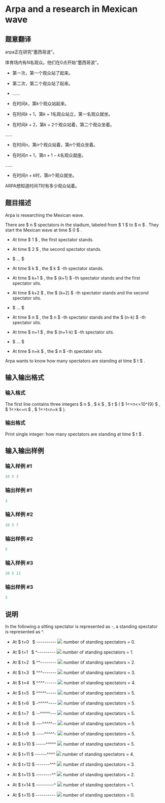 # Arpa and a research in Mexican wave

## 题意翻译

arpa正在研究“墨西哥波”。

体育场内有$N$名观众。他们在0点开始“墨西哥波”。

- 第一次，第一个观众站了起来。

- 第二次，第二个观众站了起来。

- ……

- 在时间$k$，第k个观众站起来。

- 在时间$k+1$，第$k+1$名观众站立，第一名观众就坐。

- 在时间$k+2$，第$k+2$个观众站着，第二个观众坐着。

……

- 在时间n，第$n$个观众站着，第$n$个观众坐着。

- 在时间$n+1$，第$n+1-k$名观众就座。

……

- 在时间$n+k$时，第$n$个观众就坐。

ARPA想知道时间$T$时有多少观众站着。

## 题目描述

Arpa is researching the Mexican wave.

There are $ n $ spectators in the stadium, labeled from $ 1 $ to $ n $ . They start the Mexican wave at time $ 0 $ .

- At time $ 1 $ , the first spectator stands.

- At time $ 2 $ , the second spectator stands.

- $ ... $

- At time $ k $ , the $ k $ -th spectator stands.

- At time $ k+1 $ , the $ (k+1) $ -th spectator stands and the first spectator sits.

- At time $ k+2 $ , the $ (k+2) $ -th spectator stands and the second spectator sits.

- $ ... $

- At time $ n $ , the $ n $ -th spectator stands and the $ (n-k) $ -th spectator sits.

- At time $ n+1 $ , the $ (n+1-k) $ -th spectator sits.

- $ ... $

- At time $ n+k $ , the $ n $ -th spectator sits.

Arpa wants to know how many spectators are standing at time $ t $ .

## 输入输出格式

### 输入格式

The first line contains three integers $ n $ , $ k $ , $ t $ ( $ 1<=n<=10^{9} $ , $ 1<=k<=n $ , $ 1<=t&lt;n+k $ ).

### 输出格式

Print single integer: how many spectators are standing at time $ t $ .

## 输入输出样例

### 输入样例 #1

```cpp
10 5 3

```
### 输出样例 #1

```cpp
3

```
### 输入样例 #2

```cpp
10 5 7

```
### 输出样例 #2

```cpp
5

```
### 输入样例 #3

```cpp
10 5 12

```
### 输出样例 #3

```cpp
3

```
## 说明

In the following a sitting spectator is represented as -, a standing spectator is represented as ^.

- At $ t=0  $ ---------- ![](https://cdn.luogu.com.cn/upload/vjudge_pic/CF851A/36de14eb23d8ee46ce065565960590d715b12072.png) number of standing spectators = 0.

- At $ t=1  $ ^--------- ![](https://cdn.luogu.com.cn/upload/vjudge_pic/CF851A/36de14eb23d8ee46ce065565960590d715b12072.png) number of standing spectators = 1.

- At $ t=2  $ ^^-------- ![](https://cdn.luogu.com.cn/upload/vjudge_pic/CF851A/36de14eb23d8ee46ce065565960590d715b12072.png) number of standing spectators = 2.

- At $ t=3  $ ^^^------- ![](https://cdn.luogu.com.cn/upload/vjudge_pic/CF851A/36de14eb23d8ee46ce065565960590d715b12072.png) number of standing spectators = 3.

- At $ t=4  $ ^^^^------ ![](https://cdn.luogu.com.cn/upload/vjudge_pic/CF851A/36de14eb23d8ee46ce065565960590d715b12072.png) number of standing spectators = 4.

- At $ t=5  $ ^^^^^----- ![](https://cdn.luogu.com.cn/upload/vjudge_pic/CF851A/36de14eb23d8ee46ce065565960590d715b12072.png) number of standing spectators = 5.

- At $ t=6  $ -^^^^^---- ![](https://cdn.luogu.com.cn/upload/vjudge_pic/CF851A/36de14eb23d8ee46ce065565960590d715b12072.png) number of standing spectators = 5.

- At $ t=7  $ --^^^^^--- ![](https://cdn.luogu.com.cn/upload/vjudge_pic/CF851A/36de14eb23d8ee46ce065565960590d715b12072.png) number of standing spectators = 5.

- At $ t=8  $ ---^^^^^-- ![](https://cdn.luogu.com.cn/upload/vjudge_pic/CF851A/36de14eb23d8ee46ce065565960590d715b12072.png) number of standing spectators = 5.

- At $ t=9  $ ----^^^^^- ![](https://cdn.luogu.com.cn/upload/vjudge_pic/CF851A/36de14eb23d8ee46ce065565960590d715b12072.png) number of standing spectators = 5.

- At $ t=10 $ -----^^^^^ ![](https://cdn.luogu.com.cn/upload/vjudge_pic/CF851A/36de14eb23d8ee46ce065565960590d715b12072.png) number of standing spectators = 5.

- At $ t=11 $ ------^^^^ ![](https://cdn.luogu.com.cn/upload/vjudge_pic/CF851A/36de14eb23d8ee46ce065565960590d715b12072.png) number of standing spectators = 4.

- At $ t=12 $ -------^^^ ![](https://cdn.luogu.com.cn/upload/vjudge_pic/CF851A/36de14eb23d8ee46ce065565960590d715b12072.png) number of standing spectators = 3.

- At $ t=13 $ --------^^ ![](https://cdn.luogu.com.cn/upload/vjudge_pic/CF851A/36de14eb23d8ee46ce065565960590d715b12072.png) number of standing spectators = 2.

- At $ t=14 $ ---------^ ![](https://cdn.luogu.com.cn/upload/vjudge_pic/CF851A/36de14eb23d8ee46ce065565960590d715b12072.png) number of standing spectators = 1.

- At $ t=15 $ ---------- ![](https://cdn.luogu.com.cn/upload/vjudge_pic/CF851A/36de14eb23d8ee46ce065565960590d715b12072.png) number of standing spectators = 0.

